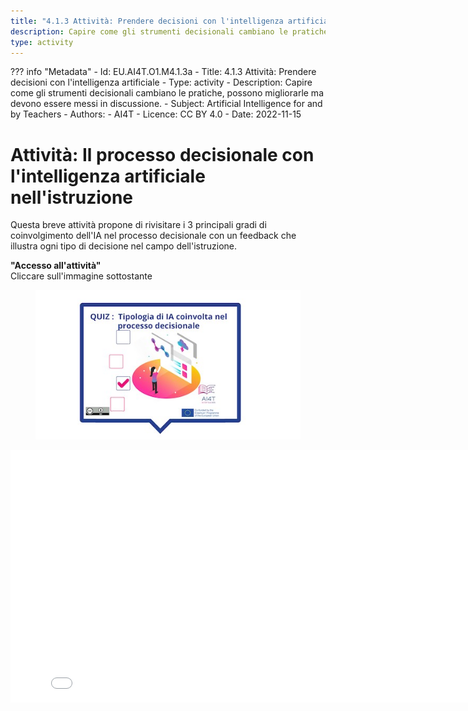 ```yaml
---
title: "4.1.3 Attività: Prendere decisioni con l'intelligenza artificiale"
description: Capire come gli strumenti decisionali cambiano le pratiche, possono migliorarle ma devono essere messi in discussione.
type: activity
---
```

??? info "Metadata"
    - Id: EU.AI4T.O1.M4.1.3a
    - Title: 4.1.3 Attività: Prendere decisioni con l'intelligenza artificiale
    - Type: activity
    - Description: Capire come gli strumenti decisionali cambiano le pratiche, possono migliorarle ma devono essere messi in discussione.
    - Subject: Artificial Intelligence for and by Teachers
    - Authors:
        - AI4T 
    - Licence: CC BY 4.0
    - Date: 2022-11-15


# Attività: Il processo decisionale con l'intelligenza artificiale nell'istruzione

Questa breve attività propone di rivisitare i 3 principali gradi di coinvolgimento dell'IA nel processo decisionale con un feedback che illustra ogni tipo di decisione nel campo dell'istruzione.

**"Accesso all'attività"**  
Cliccare sull'immagine sottostante

<figure>
  <img src="Images/VisuelQUIZTypologyofAIinvolveddecisionmaking-IT.jpg" alt="Illustration for Decision Making with AI and Education Activity"/>  
</figure>

<center><iframe width="818" height="404" src="4-1-3a-activity-making-decision-with-ai/4-1-3a-decision-making-and-education.html" frameborder="0" allowfullscreen></iframe></center>
